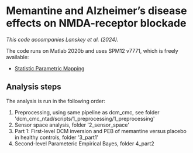 # Memantine and Alzheimer’s disease effects on NMDA-receptor blockade
_This code accompanies Lanskey et al. (2024)._

The code runs on Matlab 2020b and uses SPM12 v7771, which is freely available:
* [Statistic Parametric Mapping](http://www.fil.ion.ucl.ac.uk/spm/)

## Analysis steps
The analysis is run in the following order:
1. Preprocessing, using same pipeline as dcm_cmc, see folder 'dcm_cmc_ntad/scripts/1_preprocessing/1_preprocessing'
2. Sensor space analysis, folder '2_sensor_space'
3. Part 1: First-level DCM inversion and PEB of memantine versus placebo in healthy controls, folder '3_part1'
4. Second-level Parameteric Empirical Bayes, folder 4_part2
